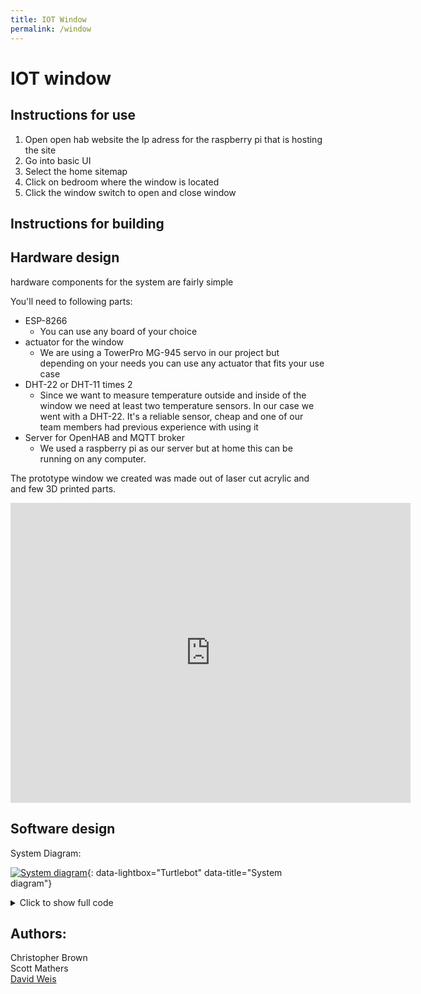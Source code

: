 ```yaml
---
title: IOT Window
permalink: /window
---
```


# IOT window

## Instructions for use

1. Open open hab website the Ip adress for the raspberry pi that is hosting the site
1. Go into basic UI
1. Select the home sitemap
1. Click on bedroom where the window is located 
1. Click the window switch to open and close window

## Instructions for building



## Hardware design

hardware components for the system are fairly simple

You'll need to following parts:

* ESP-8266
    - You can use any board of your choice
* actuator for the window
    - We are using a TowerPro MG-945 servo in our project but depending on your needs you can use any actuator that fits your use case
* DHT-22 or DHT-11 times 2
    - Since we want to measure temperature outside and inside of the window we need at least two temperature sensors. In our case we went with a DHT-22. It's a reliable sensor, cheap and one of our team members had previous experience with using it
* Server for OpenHAB and MQTT broker
    - We used a raspberry pi as our server but at home this can be running on any computer.

The prototype window we created was made out of laser cut acrylic and and few 3D printed parts.

<iframe src="https://myhub.autodesk360.com/ue280e3f5/shares/public/SHabee1QT1a327cf2b7a6b4c92f8b2722c80?mode=embed" width="640" height="480" allowfullscreen="true" webkitallowfullscreen="true" mozallowfullscreen="true"  frameborder="0"></iframe>



## Software design

System Diagram:

[![System diagram]({{site.url}}/images/iot_window/system_diagram.png)]({{site.url}}/images/iot_window/system_diagram.png){: data-lightbox="Turtlebot" data-title="System diagram"}

<details><summary>Click to show full code</summary>
<p>

```c
#include <ESP8266WiFi.h>
#include <PubSubClient.h>
#include "DHT.h"
#include <Servo.h>
#define DHTPIN_in 2       //What digital pin the first DHT22 is conected to // this is pin 4 on the esp
#define DHTPIN_out 4      //What digital pin the second DHT22 is conected to // this is pin 2 on the esp
#define DHTTYPE DHT22     //DHT22 sensor
// Inside and outside sensors
DHT dht_in(DHTPIN_in, DHTTYPE);
DHT dht_out(DHTPIN_out, DHTTYPE);
Servo myservo;

//Update these with values suitable for your network.
const char* ssid = "SSID";
const char* password = "WIFI_PASSWORD";
const char* mqtt_server = "MQTT_SERVER_IP_HOSTNAME";

WiFiClient espClient;
PubSubClient client(espClient);
long lastMsg = 0;
char msg[50];
char msg1[50];
char msg2[50];
char msg3[50];
int value = 0;

void setup_wifi() {
  delay(10);
  // We start by connecting to a WiFi network
  Serial.println();
  Serial.print("Connecting to ");
  Serial.println(ssid);

  WiFi.begin(ssid, password);

  while (WiFi.status() != WL_CONNECTED) {
    delay(500);
    Serial.print(".");
  }

  randomSeed(micros());

  Serial.println("");
  Serial.println("WiFi connected");
  Serial.println("IP address: ");
  Serial.println(WiFi.localIP());
}

void callback(char* topic, byte* payload, unsigned int length) {
  Serial.print("Message arrived [");
  Serial.print(topic);
  Serial.print("] ");
  for (int i = 0; i < length; i++) {
    Serial.print((char)payload[i]);
  }
  Serial.println();

  if (strcmp(topic, "window") == 0){
    if ((char)payload[0] == '1') {
      Serial.println("Closing");
    myservo.write(180);
  } else {
      Serial.println("Opening");
    myservo.write(150);
  }
    
  }
}

void reconnect() {
  //Loop until we're reconnected
  while (!client.connected()) {
    Serial.print("Attempting MQTT connection...");
    //Create a random client ID
    String clientId = "ESP8266Client-";
    clientId += String(random(0xffff), HEX);
    //Attempt to connect
    if (client.connect(clientId.c_str())) {
      Serial.println("connected");
      client.subscribe("window");
    } else {
      Serial.print("failed, rc=");
      Serial.print(client.state());
      Serial.println(" try again in 5 seconds");
      // Wait 5 seconds before retrying
      delay(5000);
    }
  }
}

void setup() {
  Serial.begin(9600);
  setup_wifi();
  myservo.attach(13);
  myservo.write(180);
  client.setServer(mqtt_server, 1883);
  client.setCallback(callback);
  dht_in.begin();
  dht_out.begin();
  Serial.println("Device Started");
  Serial.println("-------------------------------------");
  Serial.println("Running DHT!");
  Serial.println("-------------------------------------");

}

int timeSinceLastRead = 0;
void loop() {

  if (!client.connected()) {
    reconnect();
  }
  client.loop();
    //Report every 2 seconds.
  if(timeSinceLastRead > 2000) {
    Serial.println("Starting reading!!!");
    //Reading temperature or humidity takes about 250 milliseconds!
    //Sensor readings may also be up to 2 seconds 'old' (its a very slow sensor)
    float h_in = dht_in.readHumidity();
    float h_out = dht_out.readHumidity();
    //Read temperature as Celsius (the default)
    float t_in = dht_in.readTemperature();
    float t_out = dht_out.readTemperature();
  

    //Publish inside and outside temp and humidity
    snprintf (msg, 50, "Temperature Inside: %f", t_in);
    Serial.print("Publish message: ");
    Serial.println(msg);
    client.publish("Bedroom_Temperature", msg);
    
    snprintf (msg1, 50, "Humidity Inside: %f", h_in);
    Serial.print("Publish message: ");
    Serial.println(msg1);
    client.publish("Bedroom_Humidity", msg1);

    snprintf (msg2, 50, "Temperature Outside: %f", t_out);
    Serial.print("Publish message: ");
    Serial.println(msg2);
    client.publish("Backyard_Temperature", msg2);
    
    snprintf (msg3, 50, "Humidity Outside: %f", h_out);
    Serial.print("Publish message: ");
    Serial.println(msg3);
    client.publish("Backyard_Humidity", msg3);
    timeSinceLastRead = 0;
    }
  delay(100);
  timeSinceLastRead += 100;
}
```

</p>
</details>

## Authors:

Christopher Brown  
Scott Mathers  
[David Weis](DavidMakesRobots.com)  

